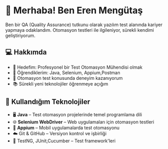 # 👋 Merhaba! Ben Eren Mengütaş

Ben bir QA (Quality Assurance) tutkunu olarak yazılım test alanında kariyer yapmaya odaklandım. Otomasyon testleri ile ilgileniyor, sürekli kendimi geliştiriyorum.

## 💻 Hakkımda
- 🎯 Hedefim: Profesyonel bir Test Otomasyon Mühendisi olmak
- 🚀 Öğrendiklerim: Java, Selenium, Appium,Postman
- 🧪 Otomasyon test konusunda deneyim kazanıyorum
- 📚 Sürekli yeni teknolojiler öğrenmeye açığım

## 🧰 Kullandığım Teknolojiler
- 🖥️ **Java** – Test otomasyon projelerinde temel programlama dili
- 🌐 **Selenium WebDriver** – Web uygulamaları için otomasyon testleri
- 📱 **Appium** – Mobil uygulamalarda test otomasyonu
- ☁️ Git & GitHub – Versiyon kontrol ve işbirliği
- 🧪 TestNG, JUnit,Cucumber – Test framework'leri

